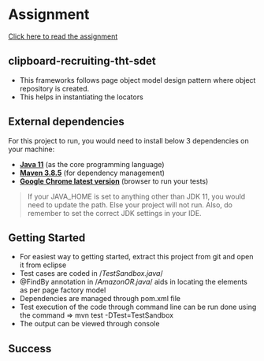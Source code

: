 # Assignment

[Click here to read the assignment](./docs/assignment.md)

## clipboard-recruiting-tht-sdet

- This frameworks follows page object model design pattern where object repository is created.
- This helps in instantiating the locators 


## External dependencies

For this project to run, you would need to install below 3 dependencies on your machine:

- **[Java 11](https://openjdk.java.net/projects/jdk/11/)** (as the core programming language)
- **[Maven 3.8.5](https://maven.apache.org/download.cgi)** (for dependency management)
- **[Google Chrome latest version](https://www.google.com/chrome/?brand=CHBD&gclid=Cj0KCQjwr-SSBhC9ARIsANhzu15P0PA-n9Zp4NpxKaOHVGtBD1TZQH0HlQQE6hUfsOFAU1nf-Rzdlf4aAoTJEALw_wcB&gclsrc=aw.ds)** (browser to run your tests)

> If your JAVA_HOME is set to anything other than JDK 11, you would need to update the path. Else your project
> will not run. Also, do remember to set the correct JDK settings in your IDE.

## Getting Started

- For easiest way to getting started, extract this project from git and open it from eclipse
- Test cases are coded in /*TestSandbox.java*/
- @FindBy annotation in /*AmazonOR.java*/ aids in locating the elements as per page factory model
- Dependencies are managed through pom.xml file 
- Test execution of the code through command line can be run done using the command  => mvn test -DTest=TestSandbox
- The output can be viewed through console 


## Success
